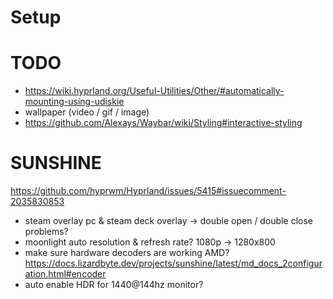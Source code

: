 # Setup

# TODO
- https://wiki.hyprland.org/Useful-Utilities/Other/#automatically-mounting-using-udiskie
- wallpaper (video / gif / image)
- https://github.com/Alexays/Waybar/wiki/Styling#interactive-styling

# SUNSHINE 
https://github.com/hyprwm/Hyprland/issues/5415#issuecomment-2035830853
- steam overlay pc & steam deck overlay -> double open / double close problems?
- moonlight auto resolution & refresh rate? 1080p -> 1280x800
- make sure hardware decoders are working AMD? https://docs.lizardbyte.dev/projects/sunshine/latest/md_docs_2configuration.html#encoder
- auto enable HDR for 1440@144hz monitor?
